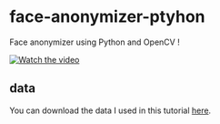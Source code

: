# face-anonymizer-ptyhon

Face anonymizer using Python and OpenCV !

[![Watch the video](https://img.youtube.com/vi/DRMBqhrfxXg/0.jpg)](https://www.youtube.com/watch?v=DRMBqhrfxXg)

## data

You can download the data I used in this tutorial [here](https://drive.google.com/drive/folders/1xzA0qtD9XrxajjTvZvqi9StXzxVXB9n5?usp=share_link).
